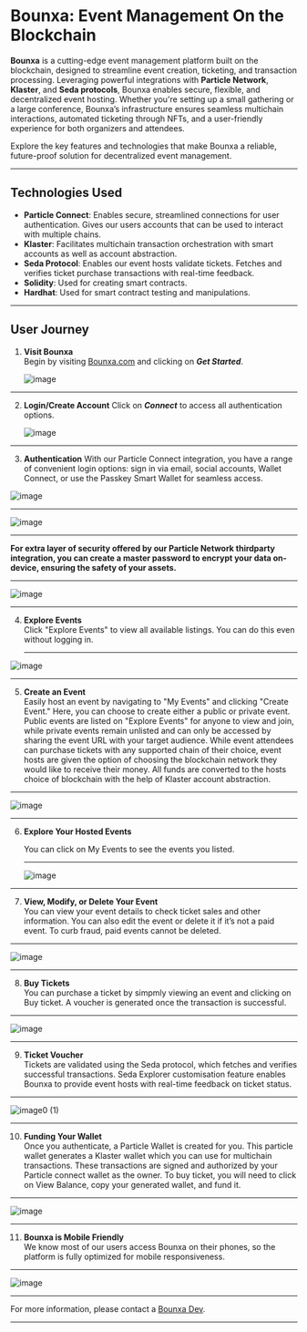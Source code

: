# Bounxa: Event Management On the Blockchain

**Bounxa** is a cutting-edge event management platform built on the blockchain, designed to streamline event creation, ticketing, and transaction processing. Leveraging powerful integrations with **Particle Network**, **Klaster**, and **Seda protocols**, Bounxa enables secure, flexible, and decentralized event hosting. Whether you're setting up a small gathering or a large conference, Bounxa’s infrastructure ensures seamless multichain interactions, automated ticketing through NFTs, and a user-friendly experience for both organizers and attendees.

Explore the key features and technologies that make Bounxa a reliable, future-proof solution for decentralized event management.

---

## Technologies Used
- **Particle Connect**: Enables secure, streamlined connections for user authentication. Gives our users accounts that can be used to interact with multiple chains. 
- **Klaster**: Facilitates multichain transaction orchestration with smart accounts as well as account abstraction.
- **Seda Protocol**: Enables our event hosts validate tickets. Fetches and verifies ticket purchase transactions with real-time feedback.
- **Solidity**: Used for creating smart contracts.
- **Hardhat**: Used for smart contract testing and manipulations. 

---



## User Journey

1. **Visit Bounxa**  
   Begin by visiting [Bounxa.com](https://bounxa.com) and clicking on ***Get Started***.

   ![image](https://github.com/user-attachments/assets/fce0c3b0-e34b-409f-a8fc-7a21427c3adf)

---

2. **Login/Create Account**
   Click on ***Connect*** to access all authentication options.

   ![image](https://github.com/user-attachments/assets/ce726b7f-7c0a-44bc-b9db-4acc90598c19)
   
---

3. **Authentication**
   With our Particle Connect integration, you have a range of convenient login options: sign in via email, social accounts, Wallet Connect, or use the Passkey Smart Wallet for seamless access.
   
  ![image](https://github.com/user-attachments/assets/d3dfcda2-a761-4dad-8ccb-76d72a44fe7c)

---

![image](https://github.com/user-attachments/assets/c62836a3-36ae-4d37-846e-bac95ca50759)


---

**For extra layer of security offered by our Particle Network thirdparty integration, you can create a master password to encrypt your data on-device, ensuring the safety of your assets.**

---

![image](https://github.com/user-attachments/assets/5ed51653-ac59-4f7e-9d1c-6718723cc233)

  --- 
4. **Explore Events**  
   Click "Explore Events" to view all available listings. You can do this even without logging in.
   
   ---
  ![image](https://github.com/user-attachments/assets/720e0db2-eb8e-4c7c-b5c2-000c579cedfb)

 --- 

 5. **Create an Event**  
Easily host an event by navigating to "My Events" and clicking "Create Event." Here, you can choose to create either a public or private event. Public events are listed on "Explore Events" for anyone to view and join, while private events remain unlisted and can only be accessed by sharing the event URL with your target audience. While event attendees can purchase tickets with any supported chain of their choice, event hosts are given the option of choosing the blockchain network they would like to receive their money. All funds are converted to the hosts choice of blockchain with the help of Klaster account abstraction. 
---

![image](https://github.com/user-attachments/assets/96873d65-9278-4197-ba6e-e66ef3e8fc82)

---
6. **Explore Your Hosted Events**  

    You can click on My Events to see the events you listed.
   
   ---
   ![image](https://github.com/user-attachments/assets/96d0edbd-708a-42bf-9530-8b3b7b3109af)


--- 

7. **View, Modify, or Delete Your Event**  
   You can view your event details to check ticket sales and other information. You can also edit the event or delete it if it’s not a paid event. To curb fraud, paid events cannot be deleted.
---
 ![image](https://github.com/user-attachments/assets/c0f691a9-c15d-4557-8a5f-9972a7d51ee2)
   
--- 

8. **Buy Tickets**  
   You can purchase a ticket by simpmly viewing an event and clicking on Buy ticket. A voucher is generated once the transaction is successful. 
---
 ![image](https://github.com/user-attachments/assets/fb5330e1-c8c2-4ef1-b071-4e52695fbd81)

   
--- 
9. **Ticket Voucher**  
Tickets are validated using the Seda protocol, which fetches and verifies successful transactions. Seda Explorer customisation feature enables Bounxa to provide event hosts with real-time feedback on ticket status.
---
![image0 (1)](https://github.com/user-attachments/assets/c74c1d73-4264-4b1e-a40e-11ac220a1134)


   
--- 
10. **Funding Your Wallet**  
Once you authenticate, a Particle Wallet is created for you. This particle wallet generates a Klaster wallet which you can use for multichain transactions. These transactions are signed and authorized by your Particle connect wallet as the owner. To buy ticket, you will need to click on View Balance, copy your generated wallet, and fund it. 
---

![image](https://github.com/user-attachments/assets/14733582-5c7a-47b0-981a-8f74d9c4d8df)


--- 
11. **Bounxa is Mobile Friendly**  
We know most of our users access Bounxa on their phones, so the platform is fully optimized for mobile responsiveness.
---

![image](https://github.com/user-attachments/assets/e7726231-7d93-480c-b0e9-ba30b8e12c1d)


---

For more information, please contact a [Bounxa Dev](mailto:princenchiba@gmail.com).

---
